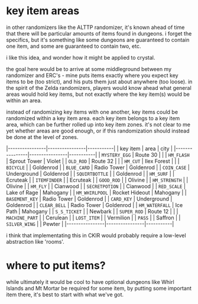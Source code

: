 # key item areas

in other randomizers like the ALTTP randomizer, it's known ahead of
time that there will be particular amounts of items found in
dungeons. i forget the specifics, but it's something like some
dungeons are guaranteed to contain one item, and some are guaranteed
to contain two, etc.

i like this idea, and wonder how it might be applied to crystal.

the goal here would be to arrive at some middleground between my
randomizer and ERC's - mine puts items exactly where you expect key
items to be (too strict), and his puts them just about anywhere (too
loose). in the spirit of the Zelda randomizers, players would know
ahead what general areas would hold key items, but not exactly where
the key item(s) would be within an area.

instead of randomizing key items with one another, key items could be
randomized within a key item area. each key item belongs to a key item
area, which can be further rolled up into key item zones. it's not
clear to me yet whether areas are good enough, or if this
randomization should instead be done at the level of zones.

|----------------|----------------|-----------|
| key item       | area           | city      |
|----------------|----------------|-----------|
| `MYSTERY_EGG`  | Route 30       |           |
| `HM_FLASH`     | Sprout Tower   | Violet    |
| `OLD_ROD`      | Route 32       |           |
| `HM_CUT`       | Ilex Forest    |           |
| `BICYCLE`      |                | Goldenrod |
| `BLUE_CARD`    | Radio Tower    | Goldenrod |
| `COIN_CASE`    | Underground    | Goldenrod |
| `SQUIRTBOTTLE` |                | Goldenrod |
| `HM_SURF`      |                | Ecruteak  |
| `ITEMFINDER`   |                | Ecruteak  |
| `GOOD_ROD`     |                | Olivine   |
| `HM_STRENGTH`  |                | Olivine   |
| `HM_FLY`       |                | Cianwood  |
| `SECRETPOTION` |                | Cianwood  |
| `RED_SCALE`    | Lake of Rage   | Mahogany  |
| `HM_WHIRLPOOL` | Rocket Hideout | Mahogany  |
| `BASEMENT_KEY` | Radio Tower    | Goldenrod |
| `CARD_KEY`     | Underground    | Goldenrod |
| `CLEAR_BELL`   | Radio Tower    | Goldenrod |
| `HM_WATERFALL` | Ice Path       | Mahogany  |
| `S_S_TICKET`   |                | Newbark   |
| `SUPER_ROD`    | Route 12       |           |
| `MACHINE_PART` |                | Cerulean  |
| `LOST_ITEM`    |                | Vermilion |
| `PASS`         |                | Saffron   |
| `SILVER_WING`  |                | Pewter    |
|----------------|----------------|-----------|

i think that implementating this in CKIR would probably require a
low-level abstraction like 'rooms'. 

# where to put items?

while ultimately it would be cool to have optional dungeons like Whirl
Islands and Mt Mortar be required for some item, by putting some
important item there, it's best to start with what we've got.
